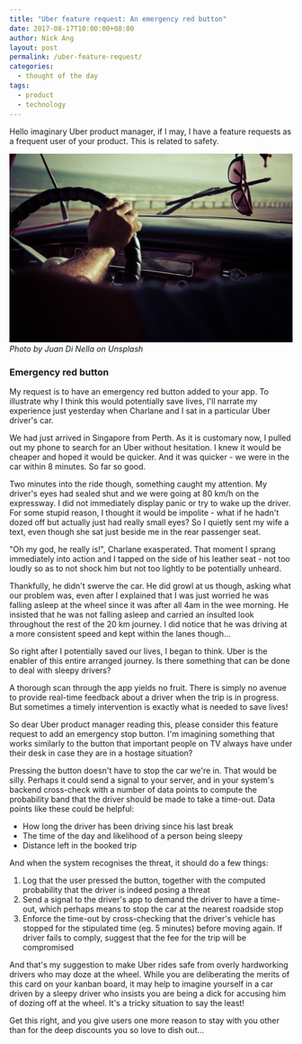 ```yaml
---
title: "Uber feature request: An emergency red button"
date: 2017-08-17T10:00:00+08:00
author: Nick Ang
layout: post
permalink: /uber-feature-request/
categories:
  - thought of the day
tags:
  - product
  - technology
---
```


Hello imaginary Uber product manager, if I may, I have a feature requests as a frequent user of your product. This is related to safety.

![man driving behind wheel](/assets/images/driving_min.jpg)
_Photo by Juan Di Nella on Unsplash_

<!--more-->

### Emergency red button

My request is to have an emergency red button added to your app. To illustrate why I think this would potentially save lives, I'll narrate my experience just yesterday when Charlane and I sat in a particular Uber driver's car.

We had just arrived in Singapore from Perth. As it is customary now, I pulled out my phone to search for an Uber without hesitation. I knew it would be cheaper and hoped it would be quicker. And it was quicker - we were in the car within 8 minutes. So far so good.

Two minutes into the ride though, something caught my attention. My driver's eyes had sealed shut and we were going at 80 km/h on the expressway. I did not immediately display panic or try to wake up the driver. For some stupid reason, I thought it would be impolite - what if he hadn't dozed off but actually just had really small eyes? So I quietly sent my wife a text, even though she sat just beside me in the rear passenger seat.

"Oh my god, he really is!", Charlane exasperated. That moment I sprang immediately into action and I tapped on the side of his leather seat - not too loudly so as to not shock him but not too lightly to be potentially unheard.

Thankfully, he didn't swerve the car. He did growl at us though, asking what our problem was, even after I explained that I was just worried he was falling asleep at the wheel since it was after all 4am in the wee morning. He insisted that he was not falling asleep and carried an insulted look throughout the rest of the 20 km journey. I did notice that he was driving at a more consistent speed and kept within the lanes though...

So right after I potentially saved our lives, I began to think. Uber is the enabler of this entire arranged journey. Is there something that can be done to deal with sleepy drivers?

A thorough scan through the app yields no fruit. There is simply no avenue to provide real-time feedback about a driver when the trip is in progress. But sometimes a timely intervention is exactly what is needed to save lives!

So dear Uber product manager reading this, please consider this feature request to add an emergency stop button. I'm imagining something that works similarly to the button that important people on TV always have under their desk in case they are in a hostage situation?

Pressing the button doesn't have to stop the car we're in. That would be silly. Perhaps it could send a signal to your server, and in your system's backend cross-check with a number of data points to compute the probability band that the driver should be made to take a time-out. Data points like these could be helpful:

- How long the driver has been driving since his last break
- The time of the day and likelihood of a person being sleepy
- Distance left in the booked trip

And when the system recognises the threat, it should do a few things:

1. Log that the user pressed the button, together with the computed probability that the driver is indeed posing a threat
2. Send a signal to the driver's app to demand the driver to have a time-out, which perhaps means to stop the car at the nearest roadside stop
3. Enforce the time-out by cross-checking that the driver's vehicle has stopped for the stipulated time (eg. 5 minutes) before moving again. If driver fails to comply, suggest that the fee for the trip will be compromised

And that's my suggestion to make Uber rides safe from overly hardworking drivers who may doze at the wheel. While you are deliberating the merits of this card on your kanban board, it may help to imagine yourself in a car driven by a sleepy driver who insists you are being a dick for accusing him of dozing off at the wheel. It's a tricky situation to say the least!

Get this right, and you give users one more reason to stay with you other than for the deep discounts you so love to dish out...
